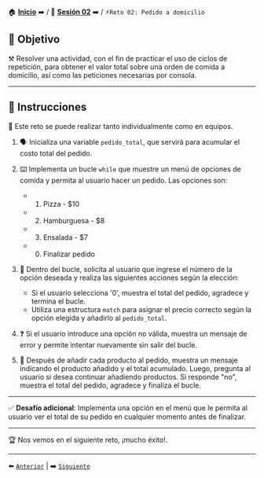 🏠 [**Inicio**](../../Readme.md) ➡️ / 📖 [**Sesión 02**](../Readme.md) ➡️ / ⚡`Reto 02: Pedido a domicilio`


## 🎯 Objetivo

⚒️ Resolver una actividad, con el fin de practicar el uso de ciclos de repetición, para obtener el valor total sobre una orden de comida a domicilio, así como las peticiones necesarias por consola.

---

## 📝 Instrucciones

👥 Este reto se puede realizar tanto individualmente como en equipos.

1. 🗣️ Inicializa una variable `pedido_total`, que servirá para acumular el costo total del pedido.

2. ⌨️ Implementa un bucle `while` que muestre un menú de opciones de comida y permita al usuario hacer un pedido. Las opciones son:
   - 1. Pizza - $10
   - 2. Hamburguesa - $8
   - 3. Ensalada - $7
   - 0. Finalizar pedido

3. 🔄 Dentro del bucle, solicita al usuario que ingrese el número de la opción deseada y realiza las siguientes acciones según la elección:
   - Si el usuario selecciona '0', muestra el total del pedido, agradece y termina el bucle.
   - Utiliza una estructura `match` para asignar el precio correcto según la opción elegida y añadirlo al `pedido_total`.

4. ❓ Si el usuario introduce una opción no válida, muestra un mensaje de error y permite intentar nuevamente sin salir del bucle.

5. 🧮 Después de añadir cada producto al pedido, muestra un mensaje indicando el producto añadido y el total acumulado. Luego, pregunta al usuario si desea continuar añadiendo productos. Si responde "no", muestra el total del pedido, agradece y finaliza el bucle.

---

✅ **Desafío adicional**: Implementa una opción en el menú que le permita al usuario ver el total de su pedido en cualquier momento antes de finalizar.

---

🏆 Nos vemos en el siguiente reto, ¡mucho éxito!.

---

⬅️ [`Anterior`](../Readme.md) | ➡️ [`Siguiente`](../Ejemplo-03/Readme.md)